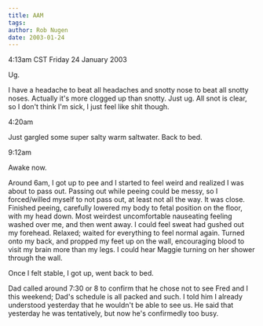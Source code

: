 ```yaml
---
title: AAM
tags: 
author: Rob Nugen
date: 2003-01-24
---
```


<p class=date>4:13am CST Friday 24 January 2003</p>

<p>Ug.</p>

<p>I have a headache to beat all headaches and snotty nose to beat all
snotty noses.  Actually it's more clogged up than snotty.  Just ug.
All snot is clear, so I don't think I'm sick, I just feel like shit though.</p>

<p class=date>4:20am</p>

<p>Just gargled some super salty warm saltwater.  Back to bed.</p>

<p class=date>9:12am</p>

<p>Awake now.</p>

<p>Around 6am, I got up to pee and I started to feel weird and
realized I was about to pass out.  Passing out while peeing could be
messy, so I forced/willed myself to not pass out, at least not all the
way.  It was close.  Finished peeing, carefully lowered my body to
fetal position on the floor, with my head down.  Most weirdest
uncomfortable nauseating feeling washed over me, and then went away.
I could feel sweat had gushed out my forehead.  Relaxed; waited for
everything to feel normal again.  Turned onto my back, and propped my
feet up on the wall, encouraging blood to visit my brain more than my
legs.  I could hear Maggie turning on her shower through the wall.</p>

<p>Once I felt stable, I got up, went back to bed.</p>

<p>Dad called around 7:30 or 8 to confirm that he chose not to see
Fred and I this weekend; Dad's schedule is all packed and such.  I
told him I already understood yesterday that he wouldn't be able to
see us.  He said that yesterday he was tentatively, but now he's
confirmedly too busy.</p>


